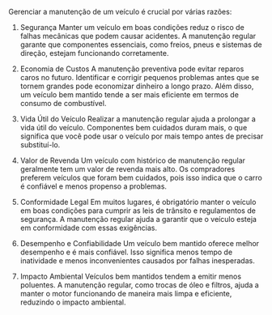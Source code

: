 Gerenciar a manutenção de um veículo é crucial por várias razões:

1. Segurança
Manter um veículo em boas condições reduz o risco de falhas mecânicas que podem causar acidentes. A manutenção regular garante que componentes essenciais, como freios, pneus e sistemas de direção, estejam funcionando corretamente.

2. Economia de Custos
A manutenção preventiva pode evitar reparos caros no futuro. Identificar e corrigir pequenos problemas antes que se tornem grandes pode economizar dinheiro a longo prazo. Além disso, um veículo bem mantido tende a ser mais eficiente em termos de consumo de combustível.

3. Vida Útil do Veículo
Realizar a manutenção regular ajuda a prolongar a vida útil do veículo. Componentes bem cuidados duram mais, o que significa que você pode usar o veículo por mais tempo antes de precisar substituí-lo.

4. Valor de Revenda
Um veículo com histórico de manutenção regular geralmente tem um valor de revenda mais alto. Os compradores preferem veículos que foram bem cuidados, pois isso indica que o carro é confiável e menos propenso a problemas.

5. Conformidade Legal
Em muitos lugares, é obrigatório manter o veículo em boas condições para cumprir as leis de trânsito e regulamentos de segurança. A manutenção regular ajuda a garantir que o veículo esteja em conformidade com essas exigências.

6. Desempenho e Confiabilidade
Um veículo bem mantido oferece melhor desempenho e é mais confiável. Isso significa menos tempo de inatividade e menos inconvenientes causados por falhas inesperadas.

7. Impacto Ambiental
Veículos bem mantidos tendem a emitir menos poluentes. A manutenção regular, como trocas de óleo e filtros, ajuda a manter o motor funcionando de maneira mais limpa e eficiente, reduzindo o impacto ambiental.

